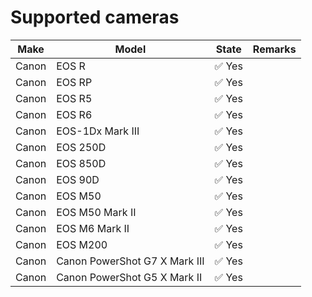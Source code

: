 # Supported cameras

| Make  | Model                         | State                             | Remarks                                           |
|-------|-------------------------------|-----------------------------------|---------------------------------------------------|
| Canon | EOS R                         | ✅ Yes |  |
| Canon | EOS RP                        | ✅ Yes |  |
| Canon | EOS R5                        | ✅ Yes |  |
| Canon | EOS R6                        | ✅ Yes |  |
| Canon | EOS-1Dx Mark III              | ✅ Yes |  |
| Canon | EOS 250D                      | ✅ Yes |  |
| Canon | EOS 850D                      | ✅ Yes |  |
| Canon | EOS 90D                       | ✅ Yes |  |
| Canon | EOS M50                       | ✅ Yes |  |
| Canon | EOS M50 Mark II               | ✅ Yes |  |
| Canon | EOS M6 Mark II                | ✅ Yes |  |
| Canon | EOS M200                      | ✅ Yes |  |
| Canon | Canon PowerShot G7 X Mark III | ✅ Yes |  |
| Canon | Canon PowerShot G5 X Mark II  | ✅ Yes |  |
